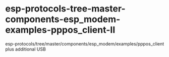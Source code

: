 # esp-protocols-tree-master-components-esp_modem-examples-pppos_client-II
esp-protocols/tree/master/components/esp_modem/examples/pppos_client plus additional USB
